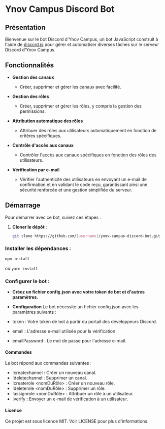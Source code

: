 # Ynov Campus Discord Bot

## Présentation

Bienvenue sur le bot Discord d'Ynov Campus, un bot JavaScript construit à l'aide de [discord.js](https://discord.js.org/) pour gérer et automatiser diverses tâches sur le serveur Discord d'Ynov Campus.

## Fonctionnalités

- **Gestion des canaux**
  - Créer, supprimer et gérer les canaux avec facilité.
  
- **Gestion des rôles**
  - Créer, supprimer et gérer les rôles, y compris la gestion des permissions.
  
- **Attribution automatique des rôles**
  - Attribuer des rôles aux utilisateurs automatiquement en fonction de critères spécifiques.
  
- **Contrôle d'accès aux canaux**
  - Contrôler l'accès aux canaux spécifiques en fonction des rôles des utilisateurs.
  
- **Vérification par e-mail**
  - Vérifier l'authenticité des utilisateurs en envoyant un e-mail de confirmation et en validant le code reçu, garantissant ainsi une sécurité renforcée et une gestion simplifiée du serveur.

## Démarrage

Pour démarrer avec ce bot, suivez ces étapes :

1. **Cloner le dépôt** : 
   ```bash
   git clone https://github.com/[username]/ynov-campus-discord-bot.git
   ```
### Installer les dépendances :

```bash
npm install
```
ou
```yarn install ```

### Configurer le bot :
- **Créez un fichier config.json avec votre token de bot et d'autres paramètres.**

- **Configuration**
Le bot nécessite un fichier config.json avec les paramètres suivants :

- token : Votre token de bot à partir du portail des développeurs Discord.
- email : L'adresse e-mail utilisée pour la vérification.
- emailPassword : Le mot de passe pour l'adresse e-mail.

#### Commandes
Le bot répond aux commandes suivantes :

- !createchannel <nomDuCanal> : Créer un nouveau canal.
- !deletechannel <nomDuCanal> : Supprimer un canal.
- !createrole <nomDuRôle> : Créer un nouveau rôle.
- !deleterole <nomDuRôle> : Supprimer un rôle.
- !assignrole <nomDeLUtilisateur> <nomDuRôle> : Attribuer un rôle à un utilisateur.
- !verify <adresseEmail> : Envoyer un e-mail de vérification à un utilisateur.


#### Licence
Ce projet est sous licence MIT. Voir LICENSE pour plus d'informations.
